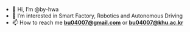 - 👋 Hi, I’m @by-hwa
- 👀 I’m interested in Smart Factory, Robotics and Autonomous Driving
- 📫 How to reach me **bu04007@gmail.com** or **bu04007@khu.ac.kr**

<!---
bye-hwa/bye-hwa is a ✨ special ✨ repository because its `README.md` (this file) appears on your GitHub profile.
You can click the Preview link to take a look at your changes.
--->
